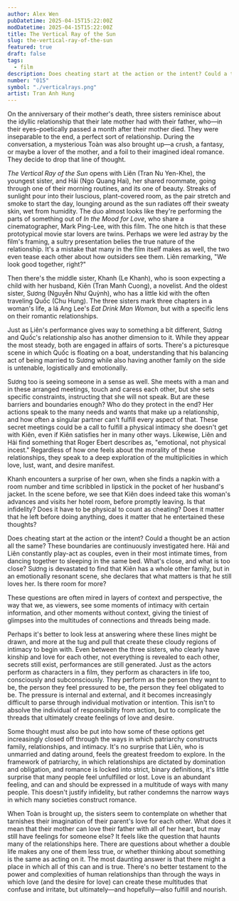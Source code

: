 ```yaml
---
author: Alex Wen
pubDatetime: 2025-04-15T15:22:00Z
modDatetime: 2025-04-15T15:22:00Z
title: The Vertical Ray of the Sun
slug: the-vertical-ray-of-the-sun
featured: true
draft: false
tags:
  - film
description: Does cheating start at the action or the intent? Could a thought be an action all the same?
number: "015"
symbol: "./verticalrays.png"
artist: Tran Anh Hung
---
```


On the anniversary of their mother's death, three sisters reminisce about the idyllic relationship that their late mother had with their father, who—in their eyes–poetically passed a month after their mother died. They were inseparable to the end, a perfect sort of relationship. During the conversation, a mysterious Toàn was also brought up—a crush, a fantasy, or maybe a lover of the mother, and a foil to their imagined ideal romance. They decide to drop that line of thought.

_The Vertical Ray of the Sun_ opens with Liên (Tran Nu Yen-Khe), the youngest sister, and Hải (Ngo Quang Hai), her shared roommate, going through one of their morning routines, and its one of beauty. Streaks of sunlight pour into their luscious, plant-covered room, as the pair stretch and smoke to start the day, lounging around as the sun radiates off their sweaty skin, wet from humidity. The duo almost looks like they're performing the parts of something out of _In the Mood for Love_, who share a cinematographer, Mark Ping-Lee, with this film. The one hitch is that these prototypical movie star lovers are twins. Perhaps we were led astray by the film's framing, a sultry presentation belies the true nature of the relationship. It's a mistake that many in the film itself makes as well, the two even tease each other about how outsiders see them. Liên remarking, "We look good together, right?"

Then there's the middle sister, Khanh (Le Khanh), who is soon expecting a child with her husband, Kiên (Tran Manh Cuong), a novelist. And the oldest sister, Sương (Nguyễn Như Quỳnh), who has a little kid with the often traveling Quốc (Chu Hung). The three sisters mark three chapters in a woman's life, a lá Ang Lee's _Eat Drink Man Woman_, but with a specific lens on their romantic relationships.

Just as Liên's performance gives way to something a bit different, Sương and Quốc's relationship also has another dimension to it. While they appear the most steady, both are engaged in affairs of sorts. There's a picturesque scene in which Quốc is floating on a boat, understanding that his balancing act of being married to Sương while also having another family on the side is untenable, logistically and emotionally.

Sương too is seeing someone in a sense as well. She meets with a man and in these arranged meetings, touch and caress each other, but she sets specific constraints, instructing that she will not speak. But are these barriers and boundaries enough? Who do they protect in the end? Her actions speak to the many needs and wants that make up a relationship, and how often a singular partner can't fulfill every aspect of that. These secret meetings could be a call to fulfill a physical intimacy she doesn't get with Kiên, even if Kiên satisfies her in many other ways. Likewise, Liên and Hải find something that Roger Ebert describes as, "emotional, not physical incest." Regardless of how one feels about the morality of these relationships, they speak to a deep exploration of the multiplicities in which love, lust, want, and desire manifest.

Khanh encounters a surprise of her own, when she finds a napkin with a room number and time scribbled in lipstick in the pocket of her husband's jacket. In the scene before, we see that Kiên does indeed take this woman's advances and visits her hotel room, before promptly leaving. Is that infidelity? Does it have to be physical to count as cheating? Does it matter that he left before doing anything, does it matter that he entertained these thoughts?

Does cheating start at the action or the intent? Could a thought be an action all the same? These boundaries are continuously investigated here. Hải and Liên constantly play-act as couples, even in their most intimate times, from dancing together to sleeping in the same bed. What's close, and what is too close? Sương is devastated to find that Kiên has a whole other family, but in an emotionally resonant scene, she declares that what matters is that he still loves her. Is there room for more?

These questions are often mired in layers of context and perspective, the way that we, as viewers, see some moments of intimacy with certain information, and other moments without context, giving the tiniest of glimpses into the multitudes of connections and threads being made.

Perhaps it's better to look less at answering where these lines might be drawn, and more at the tug and pull that create these cloudy regions of intimacy to begin with. Even between the three sisters, who clearly have kinship and love for each other, not everything is revealed to each other, secrets still exist, performances are still generated. Just as the actors perform as characters in a film, they perform as characters in life too, consciously and subconsciously. They perform as the person they want to be, the person they feel pressured to be, the person they feel obligated to be. The pressure is internal and external, and it becomes increasingly difficult to parse through individual motivation or intention. This isn't to absolve the individual of responsibility from action, but to complicate the threads that ultimately create feelings of love and desire.

Some thought must also be put into how some of these options get increasingly closed off through the ways in which patriarchy constructs family, relationships, and intimacy. It's no surprise that Liên, who is unmarried and dating around, feels the greatest freedom to explore. In the framework of patriarchy, in which relationships are dictated by domination and obligation, and romance is locked into strict, binary definitions, it's little surprise that many people feel unfulfilled or lost. Love is an abundant feeling, and can and should be expressed in a multitude of ways with many people. This doesn't justify infidelity, but rather condemns the narrow ways in which many societies construct romance.

When Toàn is brought up, the sisters seem to contemplate on whether that tarnishes their imagination of their parent's love for each other. What does it mean that their mother can love their father with all of her heart, but may still have feelings for someone else? It feels like the question that haunts many of the relationships here. There are questions about whether a double life makes any one of them less true, or whether thinking about something is the same as acting on it. The most daunting answer is that there might a place in which all of this can and is true. There's no better testament to the power and complexities of human relationships than through the ways in which love (and the desire for love) can create these multitudes that confuse and irritate, but ultimately—and hopefully—also fulfill and nourish.
